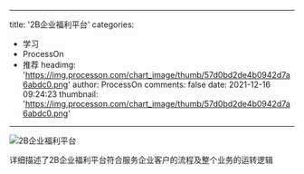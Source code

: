 
---
title: '2B企业福利平台'
categories: 
 - 学习
 - ProcessOn
 - 推荐
headimg: 'https://img.processon.com/chart_image/thumb/57d0bd2de4b0942d7a6abdc0.png'
author: ProcessOn
comments: false
date: 2021-12-16 09:24:23
thumbnail: 'https://img.processon.com/chart_image/thumb/57d0bd2de4b0942d7a6abdc0.png'
---

<div>   
<img class="thumb" alt="2B企业福利平台" src="https://img.processon.com/chart_image/thumb/57d0bd2de4b0942d7a6abdc0.png" referrerpolicy="no-referrer">
<p>详细描述了2B企业福利平台符合服务企业客户的流程及整个业务的运转逻辑</p>  
</div>
            